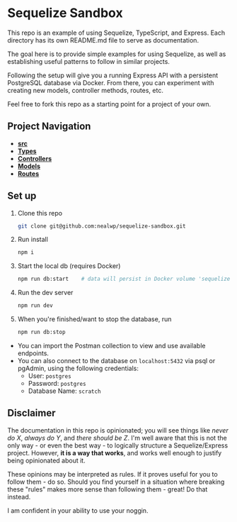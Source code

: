 # Sequelize Sandbox

This repo is an example of using Sequelize, TypeScript, and Express. Each directory has its own README.md file to serve as documentation. 

The goal here is to provide simple examples for using Sequelize, as well as establishing useful patterns to follow in similar projects.

Following the setup will give you a running Express API with a persistent PostgreSQL database via Docker. From there, you can experiment with creating new models, controller methods, routes, etc. 

Feel free to fork this repo as a starting point for a project of your own.

## Project Navigation
- [**src**](./src)
- [**Types**](./src/@types)
- [**Controllers**](./src/controllers)
- [**Models**](./src/models)
- [**Routes**](./src/routes)

## Set up

1. Clone this repo
    ```bash
    git clone git@github.com:nealwp/sequelize-sandbox.git
    ```

1. Run install
    ```bash
    npm i
    ```

1. Start the local db (requires Docker)
    ```bash
    npm run db:start    # data will persist in Docker volume 'sequelize-pgdata'
    ```

1. Run the dev server
    ```bash
    npm run dev
    ```

1. When you're finished/want to stop the database, run
    ```bash
    npm run db:stop
    ```

- You can import the Postman collection to view and use available endpoints.
- You can also connect to the database on `localhost:5432` via psql or pgAdmin, using the following credentials:
    - User: `postgres`
    - Password: `postgres`
    - Database Name: `scratch`

## Disclaimer

The documentation in this repo is opinionated; you will see things like *never do X*, *always do Y*, and *there should be Z*.  I'm well aware that this is not the only way - or even the best way - to logically structure a Sequelize/Express project. However, **it is a way that works**, and works well enough to justify being opinionated about it.

These opinions may be interpreted as rules. If it proves useful for you to follow them - do so. Should you find yourself in a situation where breaking these "rules" makes more sense than following them - great! Do that instead. 

I am confident in your ability to use your noggin.